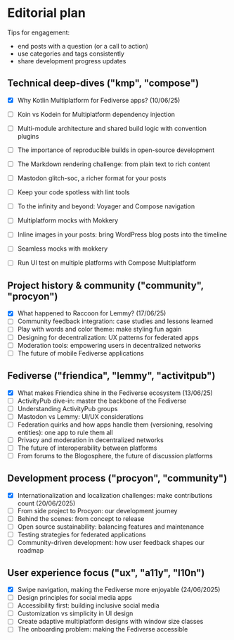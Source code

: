 # Editorial plan

Tips for engagement:
- end posts with a question (or a call to action)
- use categories and tags consistently
- share development progress updates

## Technical deep-dives ("kmp", "compose")

- [x] Why Kotlin Multiplatform for Fediverse apps? (10/06/25)
- [ ] Koin vs Kodein for Multiplatform dependency injection
- [ ] Multi-module architecture and shared build logic with convention plugins
- [ ] The importance of reproducible builds in open-source development
- [ ] The Markdown rendering challenge: from plain text to rich content
- [ ] Mastodon glitch-soc, a richer format for your posts
- [ ] Keep your code spotless with lint tools

- [ ] To the infinity and beyond: Voyager and Compose navigation
- [ ] Multiplatform mocks with Mokkery
- [ ] Inline images in your posts: bring WordPress blog posts into the timeline
- [ ] Seamless mocks with mokkery
- [ ] Run UI test on multiple platforms with Compose Multiplatform

## Project history & community ("community", "procyon")

- [x] What happened to Raccoon for Lemmy? (17/06/25)
- [ ] Community feedback integration: case studies and lessons learned
- [ ] Play with words and color theme: make styling fun again
- [ ] Designing for decentralization: UX patterns for federated apps
- [ ] Moderation tools: empowering users in decentralized networks
- [ ] The future of mobile Fediverse applications

## Fediverse ("friendica", "lemmy", "activitpub")

- [x] What makes Friendica shine in the Fediverse ecosystem (13/06/25)
- [ ] ActivityPub dive-in: master the backbone of the Fediverse
- [ ] Understanding ActivityPub groups
- [ ] Mastodon vs Lemmy: UI/UX considerations
- [ ] Federation quirks and how apps handle them (versioning, resolving entities): one app to rule them all
- [ ] Privacy and moderation in decentralized networks
- [ ] The future of interoperability between platforms
- [ ] From forums to the Blogosphere, the future of discussion platforms

## Development process ("procyon", "community")

- [x] Internationalization and localization challenges: make contributions count (20/06/2025)
- [ ] From side project to Procyon: our development journey
- [ ] Behind the scenes: from concept to release
- [ ] Open source sustainability: balancing features and maintenance
- [ ] Testing strategies for federated applications
- [ ] Community-driven development: how user feedback shapes our roadmap

## User experience focus ("ux", "a11y", "l10n")

- [x] Swipe navigation, making the Fediverse more enjoyable (24/06/2025)
- [ ] Design principles for social media apps
- [ ] Accessibility first: building inclusive social media
- [ ] Customization vs simplicity in UI design
- [ ] Create adaptive multiplatform designs with window size classes
- [ ] The onboarding problem: making the Fediverse accessible
